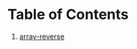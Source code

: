 # Table of Contents

1. [array-reverse](https://github.com/mlh6118/data-structures-and-algorithms/blob/array-reverse/python/code_challenges/array_reverse/README.md)
